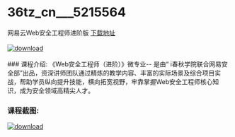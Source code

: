 # 36tz_cn___5215564
网易云Web安全工程师进阶版
[下载地址](http://www.36tz.cn/article/5215564 "下载地址")
<br/></br>[![download](http://36tz.cn/muke_img/2020_10_2-17-300x176.png "下载地址")](http://www.36tz.cn/article/5215564 "下载地址")
<br/></br>### 课程介绍:
《Web安全工程师（进阶）》微专业-- 是由“ i春秋学院联合网易安全部”出品，资深讲师团队通过精炼的教学内容、丰富的实际场景及综合项目实战，帮助学员纵向提升技能，横向拓宽视野，牢靠掌握Web安全工程师核心知识，成为安全领域高精尖人才。

### 课程截图:
[![download](http://36tz.cn/muke_img/2020_10_1-19.png "下载地址")](http://www.36tz.cn/article/5215564 "下载地址")
